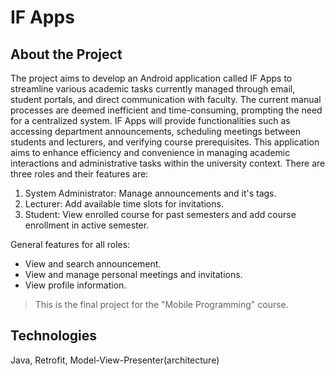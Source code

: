 # IF Apps

## About the Project
The project aims to develop an Android application called IF Apps to streamline various academic tasks currently managed through email, student portals, and direct communication with faculty.
The current manual processes are deemed inefficient and time-consuming, prompting the need for a centralized system.
IF Apps will provide functionalities such as accessing department announcements, scheduling meetings between students and lecturers, and verifying course prerequisites.
This application aims to enhance efficiency and convenience in managing academic interactions and administrative tasks within the university context.
There are three roles and their features are:
1. System Administrator: Manage announcements and it's tags.
2. Lecturer: Add available time slots for invitations.
3. Student: View enrolled course for past semesters and add course enrollment in active semester.

General features for all roles: 
- View and search announcement.
- View and manage personal meetings and invitations.
- View profile information.

> This is the final project for the "Mobile Programming" course. 

## Technologies
Java, Retrofit, Model-View-Presenter(architecture)
